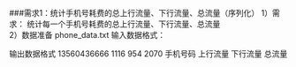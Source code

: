 ###需求1：统计手机号耗费的总上行流量、下行流量、总流量（序列化）
1）需求：
统计每一个手机号耗费的总上行流量、下行流量、总流量  
2）数据准备
 phone_data.txt
 输入数据格式：

 输出数据格式
 13560436666 		1116		      954 			2070
 手机号码		        上行流量           下行流量		总流量

 